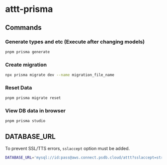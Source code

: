 # attt-prisma

## Commands

### Generate types and etc (Execute after changing models)

```sh
pnpm prisma generate
```

### Create migration

```sh
npx prisma migrate dev --name migration_file_name
```

### Reset Data

```sh
pnpm prisma migrate reset
```

### View DB data in browser

```sh
pnpm prisma studio
```

## DATABASE_URL

To prevent SSL/TTS errors, `sslaccept` option must be added.

```sh
DATABASE_URL='mysql://id:pass@aws.connect.psdb.cloud/attt?sslaccept=strict'
```
